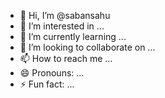 - 👋 Hi, I’m @sabansahu
- 👀 I’m interested in ...
- 🌱 I’m currently learning ...
- 💞️ I’m looking to collaborate on ...
- 📫 How to reach me ...
- 😄 Pronouns: ...
- ⚡ Fun fact: ...

<!---
sabansahu/sabansahu is a ✨ special ✨ repository because its `README.md` (this file) appears on your GitHub profile.
You can click the Preview link to take a look at your changes.
--->
